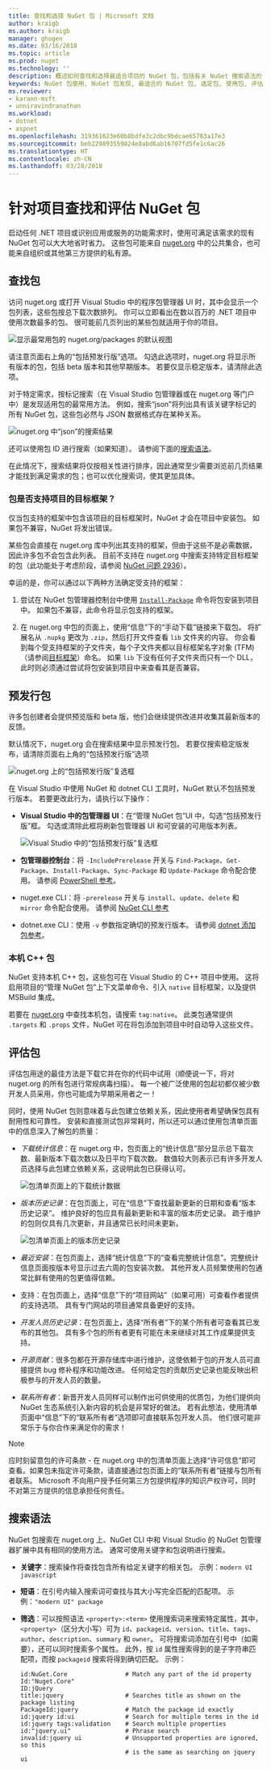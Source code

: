 ```yaml
---
title: 查找和选择 NuGet 包 | Microsoft 文档
author: kraigb
ms.author: kraigb
manager: ghogen
ms.date: 03/16/2018
ms.topic: article
ms.prod: nuget
ms.technology: ''
description: 概述如何查找和选择最适合项目的 NuGet 包，包括有关 NuGet 搜索语法的详细信息。
keywords: NuGet 包使用, NuGet 包发现, 最适合的 NuGet 包, 选定包, 使用包, 评估包, NuGet 搜索语法
ms.reviewer:
- karann-msft
- unniravindranathan
ms.workload:
- dotnet
- aspnet
ms.openlocfilehash: 319361623e60b8bdfe3c2dbc9bdcae65783a17e3
ms.sourcegitcommit: beb229893559824e8abd6ab16707fd5fe1c6ac26
ms.translationtype: HT
ms.contentlocale: zh-CN
ms.lasthandoff: 03/28/2018
---
```

# <a name="finding-and-evaluating-nuget-packages-for-your-project"></a>针对项目查找和评估 NuGet 包

启动任何 .NET 项目或识别应用或服务的功能需求时，使用可满足该需求的现有 NuGet 包可以大大地省时省力。 这些包可能来自 [nuget.org](http://www.nuget.org/packages/) 中的公共集合，也可能来自组织或其他第三方提供的私有源。

## <a name="finding-packages"></a>查找包

访问 nuget.org 或打开 Visual Studio 中的程序包管理器 UI 时，其中会显示一个包列表，这些包按总下载次数排列。 你可以立即看出在数以百万的 .NET 项目中使用次数最多的包。 很可能前几页列出的某些包就适用于你的项目。

![显示最常用包的 nuget.org/packages 的默认视图](media/Finding-01-Popularity.png)

请注意页面右上角的“包括预发行版”选项。 勾选此选项时，nuget.org 将显示所有版本的包，包括 beta 版本和其他早期版本。 若要仅显示稳定版本，请清除此选项。

对于特定需求，按标记搜索（在 Visual Studio 包管理器或在 nuget.org 等门户中）是发现适用包的最常用方法。 例如，搜索“json”将列出具有该关键字标记的所有 NuGet 包，这些包必然与 JSON 数据格式存在某种关系。

![nuget.org 中“json”的搜索结果](media/Finding-02-SearchResults.png)

还可以使用包 ID 进行搜索（如果知道）。 请参阅下面的[搜索语法](#search-syntax)。

在此情况下，搜索结果将仅按相关性进行排序，因此通常至少需要浏览前几页结果才能找到满足需求的包；也可以优化搜索词，使其更加具体。

### <a name="does-the-package-support-my-projects-target-framework"></a>包是否支持项目的目标框架？

仅当包支持的框架中包含该项目的目标框架时，NuGet 才会在项目中安装包。 如果包不兼容，NuGet 将发出错误。

某些包会直接在 nuget.org 库中列出其支持的框架，但由于这些不是必需数据，因此许多包不会包含此列表。 目前不支持在 nuget.org 中搜索支持特定目标框架的包（此功能处于考虑阶段，请参阅 [NuGet 问题 2936](https://github.com/NuGet/NuGetGallery/issues/2936)）。

幸运的是，你可以通过以下两种方法确定受支持的框架：

1. 尝试在 NuGet 包管理器控制台中使用 [`Install-Package`](../tools/ps-ref-install-package.md) 命令将包安装到项目中。 如果包不兼容，此命令将显示包支持的框架。

1. 在 nuget.org 中包的页面上，使用“信息”下的“手动下载”链接来下载包。 将扩展名从 `.nupkg` 更改为 `.zip`，然后打开文件查看 `lib` 文件夹的内容。 你会看到每个受支持框架的子文件夹，每个子文件夹都以目标框架名字对象 (TFM)（请参阅[目标框架](../reference/target-frameworks.md)）命名。 如果 `lib` 下没有任何子文件夹而只有一个 DLL，此时则必须通过尝试将包安装到项目中来查看其是否兼容。

## <a name="pre-release-packages"></a>预发行包

许多包创建者会提供预览版和 beta 版，他们会继续提供改进并收集其最新版本的反馈。

默认情况下，nuget.org 会在搜索结果中显示预发行包。 若要仅搜索稳定版发布，请清除页面右上角的“包括预发行版”选项

![nuget.org 上的“包括预发行版”复选框](media/Finding-06-include-prerelease.png)

在 Visual Studio 中使用 NuGet 和 dotnet CLI 工具时，NuGet 默认不包括预发行版本。 若要更改此行为，请执行以下操作：

- **Visual Studio 中的包管理器 UI**：在“管理 NuGet 包”UI 中，勾选“包括预发行版”框。 勾选或清除此框将刷新包管理器 UI 和可安装的可用版本列表。

    ![Visual Studio 中的“包括预发行版”复选框](media/Prerelease_02-CheckPrerelease.png)

- **包管理器控制台**：将 `-IncludePrerelease` 开关与 `Find-Package`、`Get-Package`、`Install-Package`、`Sync-Package` 和 `Update-Package` 命令配合使用。 请参阅 [PowerShell 参考](../tools/powershell-reference.md)。

- nuget.exe CLI：将 `-prerelease` 开关与 `install`、`update`、`delete` 和 `mirror` 命令配合使用。 请参阅 [NuGet CLI 参考](../tools/nuget-exe-cli-reference.md)

- dotnet.exe CLI：使用 `-v` 参数指定确切的预发行版本。 请参阅 [dotnet 添加包参考](/dotnet/core/tools/dotnet-add-package)。

<a name="native-cpp-packages"></a>

### <a name="native-c-packages"></a>本机 C++ 包

NuGet 支持本机 C++ 包，这些包可在 Visual Studio 的 C++ 项目中使用。 这将启用项目的“管理 NuGet 包”上下文菜单命令、引入 `native` 目标框架，以及提供 MSBuild 集成。

若要在 [nuget.org](https://www.nuget.org/packages) 中查找本机包，请搜索 `tag:native`。 此类包通常提供 `.targets` 和 `.props` 文件，NuGet 可在将包添加到项目中时自动导入这些文件。

## <a name="evaluating-packages"></a>评估包

评估包用途的最佳方法是下载它并在你的代码中试用（顺便说一下，将对 nuget.org 的所有包进行常规病毒扫描）。 每一个被广泛使用的包起初都仅被少数开发人员采用，你也可能成为早期采用者之一！

同时，使用 NuGet 包则意味着与此包建立依赖关系，因此使用者希望确保包具有耐用性和可靠性。 安装和直接测试包非常耗时，所以还可以通过使用包清单页面中的信息深入了解包的质量：

- *下载统计信息*：在 nuget.org 中，包页面上的“统计信息”部分显示总下载次数、最新版本下载次数以及日平均下载次数。 数值较大则表示已有许多开发人员选择与此包建立依赖关系，这说明此包已获得认可。

    ![包清单页面上的下载统计数据](media/Finding-03-Downloads.png)

- *版本历史记录*：在包页面上，可在“信息”下查找最新更新的日期和查看“版本历史记录”。 维护良好的包应具有最新更新和丰富的版本历史记录。 疏于维护的包则仅具有几次更新，并且通常已长时间未更新。

    ![包清单页面上的版本历史记录](media/Finding-04-VersionHistory.png)

- *最近安装*：在包页面上，选择“统计信息”下的“查看完整统计信息”。完整统计信息页面按版本号显示过去六周的包安装次数。 其他开发人员频繁使用的包通常比鲜有使用的包更值得信赖。

- 支持：在包页面上，选择“信息”下的“项目网站”（如果可用）可查看作者提供的支持选项。 具有专门网站的项目通常具备更好的支持。

- *开发人员历史记录*：在包页面上，选择“所有者”下的某个所有者可查看其已发布的其他包。 具有多个包的所有者更有可能在未来继续对其工作成果提供支持。

- *开源贡献*：很多包都在开源存储库中进行维护，这使依赖于包的开发人员可直接提供 bug 修补程序和功能改进。 任何给定包的贡献历史记录也能反映出积极参与的开发人员的数量。

- *联系所有者*：新晋开发人员同样可以制作出可供使用的优质包，为他们提供向 NuGet 生态系统引入新内容的机会是非常好的做法。 若有此想法，使用清单页面中“信息”下的“联系所有者”选项即可直接联系包开发人员。 他们很可能非常乐于与你合作来满足你的需求！

> [!Note]
> 应时刻留意包的许可条款 - 在 nuget.org 中的包清单页面上选择“许可信息”即可查看。如果包未指定许可条款，请直接通过包页面上的“联系所有者”链接与包所有者联系。 Microsoft 不向用户授予任何第三方包提供程序的知识产权许可，同时不对第三方提供的信息承担任何责任。

## <a name="search-syntax"></a>搜索语法

NuGet 包搜索在 nuget.org 上、NuGet CLI 中和 Visual Studio 的 NuGet 包管理器扩展中具有相同的使用方法。 通常可使用关键字和包说明进行搜索。

- **关键字**：搜索操作将查找包含所有给定关键字的相关包。 示例：`modern UI javascript`
- **短语**：在引号内输入搜索词可查找与其大小写完全匹配的匹配项。 示例：`"modern UI" package`
- **筛选**：可以按照语法 `<property>:<term>` 使用搜索词来搜索特定属性，其中，`<property>`（区分大小写）可为 `id`、`packageid`、`version`、`title`、`tags`、`author`、`description`、`summary` 和 `owner`。 可将搜索词添加在引号中（如需要），还可以同时搜索多个属性。 此外，按 `id` 属性搜索得到的是子字符串匹配项，而按 `packageid` 搜索将得到确切匹配。 示例：

    ```
    id:NuGet.Core                # Match any part of the id property
    Id:"Nuget.Core"
    ID:jQuery
    title:jquery                 # Searches title as shown on the package listing
    PackageId:jquery             # Match the package id exactly
    id:jquery id:ui              # Search for multiple terms in the id
    id:jquery tags:validation    # Search multiple properties
    id:"jquery.ui"               # Phrase search
    invalid:jquery ui            # Unsupported properties are ignored, so this
                                 # is the same as searching on jquery ui
    ```